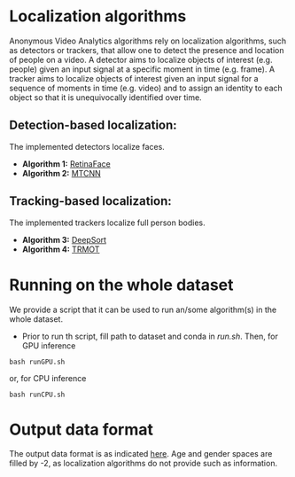 # Localization algorithms

Anonymous Video Analytics algorithms rely on localization algorithms, such as detectors or trackers, that allow one to detect the presence and location of people on a video.
A detector aims to localize objects of interest (e.g. people) given an input signal at a specific moment in time (e.g. frame).
A tracker aims to localize objects of interest given an input signal for a sequence of moments in time (e.g. video) and to assign an identity to each object so that it is unequivocally identified over time.

## Detection-based localization:
The implemented detectors localize faces.

- **Algorithm 1:** [RetinaFace](https://github.com/QMUL/AVA/tree/master/Analytics/localization_counting/retinaface)
- **Algorithm 2:** [MTCNN](https://github.com/QMUL/AVA/tree/master/Analytics/localization_counting/mtcnn)

## Tracking-based localization:
The implemented trackers localize full person bodies.

- **Algorithm 3:** [DeepSort](https://github.com/QMUL/AVA/tree/master/Analytics/localization_counting/deepsort)
- **Algorithm 4:** [TRMOT](https://github.com/QMUL/AVA/tree/master/Analytics/localization_counting/trmot)

# Running on the whole dataset
We provide a script that it can be used to run an/some algorithm(s) in the whole dataset.

- Prior to run th script, fill path to dataset and conda in <i>run.sh</i>. Then, for GPU inference
```
bash runGPU.sh
```

or, for CPU inference
```
bash runCPU.sh
```
# Output data format
The output data format is as indicated [here](https://github.com/QMUL/AVAB/tree/master/Analytics#output-data-format). Age and gender spaces are filled by -2, as localization algorithms do not provide such as information.
